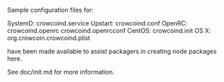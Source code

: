 Sample configuration files for:

SystemD: crowcoind.service
Upstart: crowcoind.conf
OpenRC:  crowcoind.openrc
         crowcoind.openrcconf
CentOS:  crowcoind.init
OS X:    org.crowcoin.crowcoind.plist

have been made available to assist packagers in creating node packages here.

See doc/init.md for more information.

